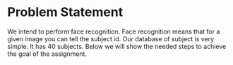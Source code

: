 # Problem Statement

We intend to perform face recognition. Face recognition means that for a given image
you can tell the subject id. Our database of subject is very simple. It has 40 subjects.
Below we will show the needed steps to achieve the goal of the assignment.
